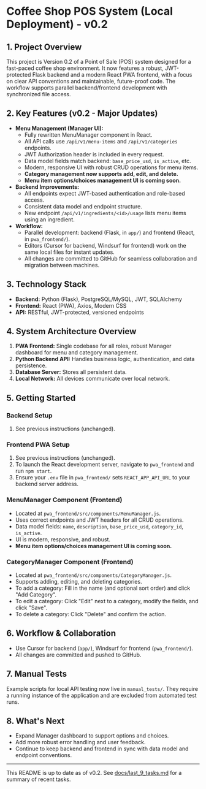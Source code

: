 # Coffee Shop POS System (Local Deployment) - v0.2

## 1. Project Overview

This project is Version 0.2 of a Point of Sale (POS) system designed for a fast-paced coffee shop environment. It now features a robust, JWT-protected Flask backend and a modern React PWA frontend, with a focus on clear API conventions and maintainable, future-proof code. The workflow supports parallel backend/frontend development with synchronized file access.

## 2. Key Features (v0.2 - Major Updates)

*   **Menu Management (Manager UI):**
    *   Fully rewritten MenuManager component in React.
    *   All API calls use `/api/v1/menu-items` and `/api/v1/categories` endpoints.
    *   JWT Authorization header is included in every request.
    *   Data model fields match backend: `base_price_usd`, `is_active`, etc.
    *   Modern, responsive UI with robust CRUD operations for menu items.
    *   **Category management now supports add, edit, and delete.**
    *   **Menu item options/choices management UI is coming soon.**
*   **Backend Improvements:**
    *   All endpoints expect JWT-based authentication and role-based access.
    *   Consistent data model and endpoint structure.
    *   New endpoint `/api/v1/ingredients/<id>/usage` lists menu items using an ingredient.
*   **Workflow:**
    *   Parallel development: backend (Flask, in `app/`) and frontend (React, in `pwa_frontend/`).
    *   Editors (Cursor for backend, Windsurf for frontend) work on the same local files for instant updates.
    *   All changes are committed to GitHub for seamless collaboration and migration between machines.

## 3. Technology Stack

*   **Backend:** Python (Flask), PostgreSQL/MySQL, JWT, SQLAlchemy
*   **Frontend:** React (PWA), Axios, Modern CSS
*   **API:** RESTful, JWT-protected, versioned endpoints

## 4. System Architecture Overview

1.  **PWA Frontend:** Single codebase for all roles, robust Manager dashboard for menu and category management.
2.  **Python Backend API:** Handles business logic, authentication, and data persistence.
3.  **Database Server:** Stores all persistent data.
4.  **Local Network:** All devices communicate over local network.

## 5. Getting Started

### Backend Setup

1.  See previous instructions (unchanged).

### Frontend PWA Setup

1.  See previous instructions (unchanged).
2.  To launch the React development server, navigate to `pwa_frontend` and run `npm start`.
3.  Ensure your `.env` file in `pwa_frontend/` sets `REACT_APP_API_URL` to your backend server address.

### MenuManager Component (Frontend)

*   Located at `pwa_frontend/src/components/MenuManager.js`.
*   Uses correct endpoints and JWT headers for all CRUD operations.
*   Data model fields: `name`, `description`, `base_price_usd`, `category_id`, `is_active`.
*   UI is modern, responsive, and robust.
*   **Menu item options/choices management UI is coming soon.**

### CategoryManager Component (Frontend)

*   Located at `pwa_frontend/src/components/CategoryManager.js`.
*   Supports adding, editing, and deleting categories.
*   To add a category: Fill in the name (and optional sort order) and click "Add Category".
*   To edit a category: Click "Edit" next to a category, modify the fields, and click "Save".
*   To delete a category: Click "Delete" and confirm the action.

## 6. Workflow & Collaboration

*   Use Cursor for backend (`app/`), Windsurf for frontend (`pwa_frontend/`).
*   All changes are committed and pushed to GitHub.

## 7. Manual Tests

Example scripts for local API testing now live in `manual_tests/`. They require
a running instance of the application and are excluded from automated test runs.

## 8. What's Next

*   Expand Manager dashboard to support options and choices.
*   Add more robust error handling and user feedback.
*   Continue to keep backend and frontend in sync with data model and endpoint conventions.

---
This README is up to date as of v0.2.
See [docs/last_9_tasks.md](docs/last_9_tasks.md) for a summary of recent tasks.

